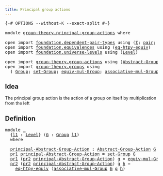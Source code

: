 ```yaml
---
title: Principal group actions
---
```


<pre class="Agda"><a id="49" class="Symbol">{-#</a> <a id="53" class="Keyword">OPTIONS</a> <a id="61" class="Pragma">--without-K</a> <a id="73" class="Pragma">--exact-split</a> <a id="87" class="Symbol">#-}</a>

<a id="92" class="Keyword">module</a> <a id="99" href="group-theory.principal-group-actions.html" class="Module">group-theory.principal-group-actions</a> <a id="136" class="Keyword">where</a>

<a id="143" class="Keyword">open</a> <a id="148" class="Keyword">import</a> <a id="155" href="foundation.dependent-pair-types.html" class="Module">foundation.dependent-pair-types</a> <a id="187" class="Keyword">using</a> <a id="193" class="Symbol">(</a><a id="194" href="foundation-core.dependent-pair-types.html#515" class="Record">Σ</a><a id="195" class="Symbol">;</a> <a id="197" href="foundation-core.dependent-pair-types.html#588" class="InductiveConstructor">pair</a><a id="201" class="Symbol">;</a> <a id="203" href="foundation-core.dependent-pair-types.html#605" class="Field">pr1</a><a id="206" class="Symbol">;</a> <a id="208" href="foundation-core.dependent-pair-types.html#617" class="Field">pr2</a><a id="211" class="Symbol">)</a>
<a id="213" class="Keyword">open</a> <a id="218" class="Keyword">import</a> <a id="225" href="foundation.equivalences.html" class="Module">foundation.equivalences</a> <a id="249" class="Keyword">using</a> <a id="255" class="Symbol">(</a><a id="256" href="foundation.equivalences.html#12664" class="Function">eq-htpy-equiv</a><a id="269" class="Symbol">)</a>
<a id="271" class="Keyword">open</a> <a id="276" class="Keyword">import</a> <a id="283" href="foundation.universe-levels.html" class="Module">foundation.universe-levels</a> <a id="310" class="Keyword">using</a> <a id="316" class="Symbol">(</a><a id="317" href="Agda.Primitive.html#597" class="Postulate">Level</a><a id="322" class="Symbol">)</a>

<a id="325" class="Keyword">open</a> <a id="330" class="Keyword">import</a> <a id="337" href="group-theory.group-actions.html" class="Module">group-theory.group-actions</a> <a id="364" class="Keyword">using</a> <a id="370" class="Symbol">(</a><a id="371" href="group-theory.group-actions.html#1209" class="Function">Abstract-Group-Action</a><a id="392" class="Symbol">)</a>
<a id="394" class="Keyword">open</a> <a id="399" class="Keyword">import</a> <a id="406" href="group-theory.groups.html" class="Module">group-theory.groups</a> <a id="426" class="Keyword">using</a>
  <a id="434" class="Symbol">(</a> <a id="436" href="group-theory.groups.html#2750" class="Function">Group</a><a id="441" class="Symbol">;</a> <a id="443" href="group-theory.groups.html#2933" class="Function">set-Group</a><a id="452" class="Symbol">;</a> <a id="454" href="group-theory.groups.html#6280" class="Function">equiv-mul-Group</a><a id="469" class="Symbol">;</a> <a id="471" href="group-theory.groups.html#3587" class="Function">associative-mul-Group</a><a id="492" class="Symbol">)</a>
</pre>
## Idea

The principal group action is the action of a group on itself by multiplication from the left

## Definition

<pre class="Agda"><a id="626" class="Keyword">module</a> <a id="633" href="group-theory.principal-group-actions.html#633" class="Module">_</a>
  <a id="637" class="Symbol">{</a><a id="638" href="group-theory.principal-group-actions.html#638" class="Bound">l1</a> <a id="641" class="Symbol">:</a> <a id="643" href="Agda.Primitive.html#597" class="Postulate">Level</a><a id="648" class="Symbol">}</a> <a id="650" class="Symbol">(</a><a id="651" href="group-theory.principal-group-actions.html#651" class="Bound">G</a> <a id="653" class="Symbol">:</a> <a id="655" href="group-theory.groups.html#2750" class="Function">Group</a> <a id="661" href="group-theory.principal-group-actions.html#638" class="Bound">l1</a><a id="663" class="Symbol">)</a>
  <a id="667" class="Keyword">where</a>
  
  <a id="678" href="group-theory.principal-group-actions.html#678" class="Function">principal-Abstract-Group-Action</a> <a id="710" class="Symbol">:</a> <a id="712" href="group-theory.group-actions.html#1209" class="Function">Abstract-Group-Action</a> <a id="734" href="group-theory.principal-group-actions.html#651" class="Bound">G</a> <a id="736" href="group-theory.principal-group-actions.html#638" class="Bound">l1</a>
  <a id="741" href="foundation-core.dependent-pair-types.html#605" class="Field">pr1</a> <a id="745" href="group-theory.principal-group-actions.html#678" class="Function">principal-Abstract-Group-Action</a> <a id="777" class="Symbol">=</a> <a id="779" href="group-theory.groups.html#2933" class="Function">set-Group</a> <a id="789" href="group-theory.principal-group-actions.html#651" class="Bound">G</a>
  <a id="793" href="foundation-core.dependent-pair-types.html#605" class="Field">pr1</a> <a id="797" class="Symbol">(</a><a id="798" href="foundation-core.dependent-pair-types.html#617" class="Field">pr2</a> <a id="802" href="group-theory.principal-group-actions.html#678" class="Function">principal-Abstract-Group-Action</a><a id="833" class="Symbol">)</a> <a id="835" href="group-theory.principal-group-actions.html#835" class="Bound">g</a> <a id="837" class="Symbol">=</a> <a id="839" href="group-theory.groups.html#6280" class="Function">equiv-mul-Group</a> <a id="855" href="group-theory.principal-group-actions.html#651" class="Bound">G</a> <a id="857" href="group-theory.principal-group-actions.html#835" class="Bound">g</a>
  <a id="861" href="foundation-core.dependent-pair-types.html#617" class="Field">pr2</a> <a id="865" class="Symbol">(</a><a id="866" href="foundation-core.dependent-pair-types.html#617" class="Field">pr2</a> <a id="870" href="group-theory.principal-group-actions.html#678" class="Function">principal-Abstract-Group-Action</a><a id="901" class="Symbol">)</a> <a id="903" href="group-theory.principal-group-actions.html#903" class="Bound">g</a> <a id="905" href="group-theory.principal-group-actions.html#905" class="Bound">h</a> <a id="907" class="Symbol">=</a>
    <a id="913" href="foundation.equivalences.html#12664" class="Function">eq-htpy-equiv</a> <a id="927" class="Symbol">(</a><a id="928" href="group-theory.groups.html#3587" class="Function">associative-mul-Group</a> <a id="950" href="group-theory.principal-group-actions.html#651" class="Bound">G</a> <a id="952" href="group-theory.principal-group-actions.html#903" class="Bound">g</a> <a id="954" href="group-theory.principal-group-actions.html#905" class="Bound">h</a><a id="955" class="Symbol">)</a>
</pre>